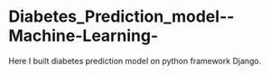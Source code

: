 # Diabetes_Prediction_model--Machine-Learning-
Here I built diabetes prediction model on python framework Django.
